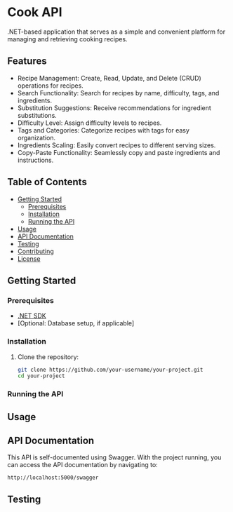 # Cook API

.NET-based application that serves as a simple and convenient platform for managing and retrieving cooking recipes.

## Features

- Recipe Management: Create, Read, Update, and Delete (CRUD) operations for recipes.
- Search Functionality: Search for recipes by name, difficulty, tags, and ingredients.
- Substitution Suggestions: Receive recommendations for ingredient substitutions.
- Difficulty Level: Assign difficulty levels to recipes.
- Tags and Categories: Categorize recipes with tags for easy organization.
- Ingredients Scaling: Easily convert recipes to different serving sizes.
- Copy-Paste Functionality: Seamlessly copy and paste ingredients and instructions.

## Table of Contents

- [Getting Started](#getting-started)
  - [Prerequisites](#prerequisites)
  - [Installation](#installation)
  - [Running the API](#running-the-api)
- [Usage](#usage)
- [API Documentation](#api-documentation)
- [Testing](#testing)
- [Contributing](#contributing)
- [License](#license)

## Getting Started

### Prerequisites

- [.NET SDK](https://dotnet.microsoft.com/download)
- [Optional: Database setup, if applicable]

### Installation

1. Clone the repository:

   ```bash
   git clone https://github.com/your-username/your-project.git
   cd your-project

### Running the API

## Usage

## API Documentation

This API is self-documented using Swagger. With the project running, you can access the API documentation by navigating to:

`http://localhost:5000/swagger`

## Testing

